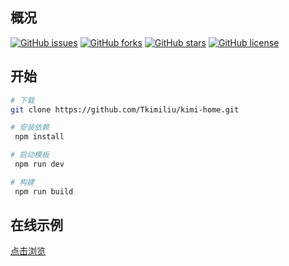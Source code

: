 ## 概况
<!-- 徽章生成
https://www.travis-ci.com/
https://shields.io/
-->
[![GitHub issues](https://img.shields.io/github/issues/Tkimiliu/kimi-home)](https://github.com/Tkimiliu/kimi-home/issues)
[![GitHub forks](https://img.shields.io/github/forks/Tkimiliu/kimi-home)](https://github.com/Tkimiliu/kimi-home/network)
[![GitHub stars](https://img.shields.io/github/stars/Tkimiliu/kimi-home)](https://github.com/Tkimiliu/kimi-home/stargazers)
[![GitHub license](https://img.shields.io/github/license/Tkimiliu/kimi-home)](https://github.com/Tkimiliu/kimi-home/blob/master/LICENSE)


## 开始
```bash
# 下载
git clone https://github.com/Tkimiliu/kimi-home.git

# 安装依赖
 npm install

# 启动模板
 npm run dev

# 构建
 npm run build
```


## 在线示例

[点击浏览](http://kimihome.kimiliu.cn)